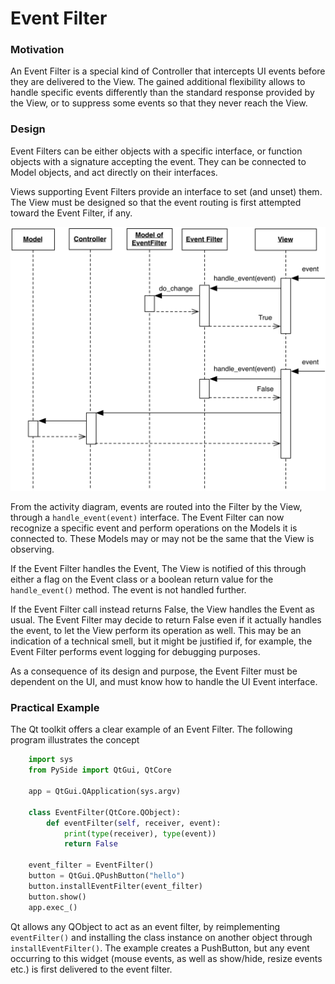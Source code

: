 # Event Filter

### Motivation

An Event Filter is a special kind of Controller that intercepts UI events 
before they are delivered to the View. The gained additional flexibility
allows to handle specific events differently than the standard response
provided by the View, or to suppress some events so that they never reach
the View.

### Design

Event Filters can be either objects with a specific interface, or function objects 
with a signature accepting the event. They can be connected to Model objects, and 
act directly on their interfaces.

Views supporting Event Filters provide an interface to set (and unset) them. The View
must be designed so that the event routing is first attempted toward the Event Filter, 
if any.

<p align="center">
    <img src="images/event_filter/event_filter.png">
</p>

From the activity diagram, events are routed into the Filter by the View, through a `handle_event(event)` interface.
The Event Filter can now recognize a specific event and perform operations on the
Models it is connected to. These Models may or may not be the same that the View is 
observing.

If the Event Filter handles the Event, 
The View is notified of this through either a flag on the Event class or a boolean 
return value for the `handle_event()` method. The event is not handled further.

If the Event Filter call instead returns False, the View handles the Event as usual.
The Event Filter may decide to return False even if it actually handles the event, to 
let the View perform its operation as well. This may be an indication of a technical smell,
but it might be justified if, for example, the Event Filter performs event logging for debugging purposes.

As a consequence of its design and purpose, the Event Filter must be dependent on
the UI, and must know how to handle the UI Event interface. 

### Practical Example

The Qt toolkit offers a clear example of an Event Filter.  The following
program illustrates the concept

```python
    import sys                                                                                                                                            
    from PySide import QtGui, QtCore                                                                                                                      
                                                                                                                                                          
    app = QtGui.QApplication(sys.argv)                                                                                                                    
                                                                                                                                                          
    class EventFilter(QtCore.QObject):                                                                                                                    
        def eventFilter(self, receiver, event):                                                                                                            
            print(type(receiver), type(event))                                                                                                             
            return False                                                                                                                                  
                                                                                                                                                          
    event_filter = EventFilter()                                                                                                                          
    button = QtGui.QPushButton("hello")                                                                                                                   
    button.installEventFilter(event_filter)                                                                                                               
    button.show()                                                                                                                                         
    app.exec_()       
```

Qt allows any QObject to act as an event filter, by reimplementing
`eventFilter()` and installing the class instance on another object through
`installEventFilter()`. The example creates a PushButton, but any event
occurring to this widget (mouse events, as well as show/hide, resize
events etc.) is first delivered to the event filter.


